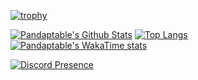 [![trophy](https://github-profile-trophy.vercel.app/?username=Pandaptable&no-bg=true&no-frame=true&theme=discord)](https://github.com/ryo-ma/github-profile-trophy)

[![Pandaptable's Github Stats](https://github-readme-stats.vercel.app/api?username=Pandaptable&theme=catppuccin_mocha&show_icons=true&show=reviews,discussions_started,discussions_answered,prs_merged,prs_merged_percentage&hide_border=true)](https://github.com/anuraghazra/github-readme-stats)
[![Top Langs](https://github-readme-stats.vercel.app/api/top-langs/?username=Pandaptable&theme=catppuccin_mocha&hide_border=true&layout=compact&langs_count=8&hide=html,nunjucks,scss)](https://github.com/anuraghazra/github-readme-stats)
[![Pandaptable's WakaTime stats](https://github-readme-stats.vercel.app/api/wakatime?username=nemmy&theme=catppuccin_mocha&hide_border=true)](https://github.com/anuraghazra/github-readme-stats)

[![Discord Presence](https://lanyard.cnrad.dev/api/97153209843335168?hideDiscrim=true&borderRadius=30px&bg=1e1e2e)](https://discord.com/users/97153209843335168)
